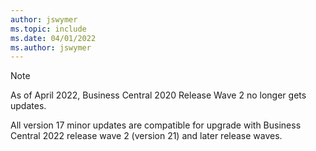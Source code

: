 ```yaml
---
author: jswymer
ms.topic: include
ms.date: 04/01/2022
ms.author: jswymer
---
```

> [!NOTE]
> As of April 2022, Business Central 2020 Release Wave 2 no longer gets updates.
>
> All version 17 minor updates are compatible for upgrade with Business Central 2022 release wave 2 (version 21) and later release waves.